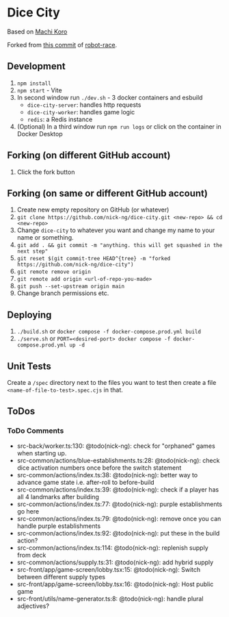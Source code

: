 # Dice City

Based on [Machi Koro](https://boardgamegeek.com/boardgame/143884/machi-koro)

Forked from [this commit](https://github.com/nick-ng/robot-race/tree/4e2171de5a381738632dc7b82158660d9dde2bb7) of [robot-race](https://github.com/nick-ng/robot-race).

## Development

1. `npm install`
2. `npm start` - Vite
3. In second window run `./dev.sh` - 3 docker containers and esbuild
   - `dice-city-server`: handles http requests
   - `dice-city-worker`: handles game logic
   - `redis`: a Redis instance
4. (Optional) In a third window run `npm run logs` or click on the container in Docker Desktop

## Forking (on different GitHub account)

1. Click the fork button

## Forking (on same or different GitHub account)

1. Create new empty repository on GitHub (or whatever)
2. `git clone https://github.com/nick-ng/dice-city.git <new-repo> && cd <new-repo>`
3. Change `dice-city` to whatever you want and change my name to your name or something.
4. `git add . && git commit -m "anything. this will get squashed in the next step"`
5. `git reset $(git commit-tree HEAD^{tree} -m "forked https://github.com/nick-ng/dice-city")`
6. `git remote remove origin`
7. `git remote add origin <url-of-repo-you-made>`
8. `git push --set-upstream origin main`
9. Change branch permissions etc.

## Deploying

1. `./build.sh` or `docker compose -f docker-compose.prod.yml build`
2. `./serve.sh` or `PORT=<desired-port> docker compose -f docker-compose.prod.yml up -d`

## Unit Tests

Create a `/spec` directory next to the files you want to test then create a file `<name-of-file-to-test>.spec.cjs` in that.

## ToDos

### ToDo Comments

- src-back/worker.ts:130: @todo(nick-ng): check for "orphaned" games when starting up.
- src-common/actions/blue-establishments.ts:28: @todo(nick-ng): check dice activation numbers once before the switch statement
- src-common/actions/index.ts:38: @todo(nick-ng): better way to advance game state i.e. after-roll to before-build
- src-common/actions/index.ts:39: @todo(nick-ng): check if a player has all 4 landmarks after building
- src-common/actions/index.ts:77: @todo(nick-ng): purple establishments go here
- src-common/actions/index.ts:79: @todo(nick-ng): remove once you can handle purple establishments
- src-common/actions/index.ts:92: @todo(nick-ng): put these in the build action?
- src-common/actions/index.ts:114: @todo(nick-ng): replenish supply from deck
- src-common/actions/supply.ts:31: @todo(nick-ng): add hybrid supply
- src-front/app/game-screen/lobby.tsx:15: @todo(nick-ng): Switch between different supply types
- src-front/app/game-screen/lobby.tsx:16: @todo(nick-ng): Host public game
- src-front/utils/name-generator.ts:8: @todo(nick-ng): handle plural adjectives?
